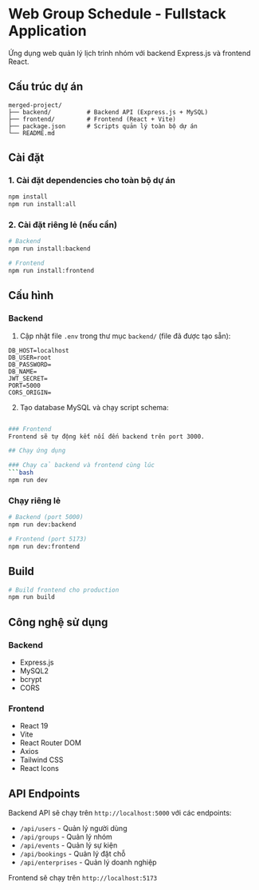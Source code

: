 # Web Group Schedule - Fullstack Application

Ứng dụng web quản lý lịch trình nhóm với backend Express.js và frontend React.

## Cấu trúc dự án

```
merged-project/
├── backend/          # Backend API (Express.js + MySQL)
├── frontend/         # Frontend (React + Vite)
├── package.json      # Scripts quản lý toàn bộ dự án
└── README.md
```

## Cài đặt

### 1. Cài đặt dependencies cho toàn bộ dự án
```bash
npm install
npm run install:all
```

### 2. Cài đặt riêng lẻ (nếu cần)
```bash
# Backend
npm run install:backend

# Frontend
npm run install:frontend
```

## Cấu hình

### Backend
1. Cập nhật file `.env` trong thư mục `backend/` (file đã được tạo sẵn):
```env
DB_HOST=localhost
DB_USER=root
DB_PASSWORD=
DB_NAME=
JWT_SECRET=
PORT=5000
CORS_ORIGIN=
```

2. Tạo database MySQL và chạy script schema:
```bash

### Frontend
Frontend sẽ tự động kết nối đến backend trên port 3000.

## Chạy ứng dụng

### Chạy cả backend và frontend cùng lúc
```bash
npm run dev
```

### Chạy riêng lẻ
```bash
# Backend (port 5000)
npm run dev:backend

# Frontend (port 5173)
npm run dev:frontend
```

## Build

```bash
# Build frontend cho production
npm run build
```

## Công nghệ sử dụng

### Backend
- Express.js
- MySQL2
- bcrypt
- CORS

### Frontend
- React 19
- Vite
- React Router DOM
- Axios
- Tailwind CSS
- React Icons

## API Endpoints

Backend API sẽ chạy trên `http://localhost:5000` với các endpoints:
- `/api/users` - Quản lý người dùng
- `/api/groups` - Quản lý nhóm
- `/api/events` - Quản lý sự kiện
- `/api/bookings` - Quản lý đặt chỗ
- `/api/enterprises` - Quản lý doanh nghiệp

Frontend sẽ chạy trên `http://localhost:5173` 
